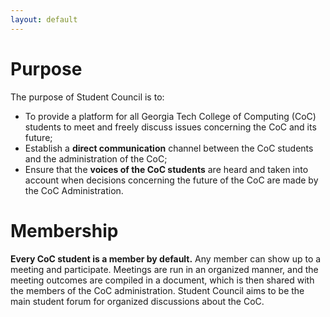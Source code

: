 ```yaml
---
layout: default
---
```

# Purpose
The purpose of Student Council is to:
* To provide a platform for all Georgia Tech College of Computing (CoC) students to meet and freely discuss issues concerning the CoC and its future;
* Establish a **direct communication** channel between the CoC students and the administration of the CoC;
* Ensure that the **voices of the CoC students** are heard and taken into account when decisions concerning the future of the CoC are made by the CoC Administration.

# Membership
**Every CoC student is a member by default.** Any member can show up to a meeting and participate. Meetings are run in an organized manner, and the meeting outcomes are compiled in a document, which is then shared with the members of the CoC administration. Student Council aims to be the main student forum for organized discussions about the CoC.